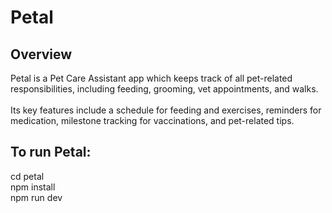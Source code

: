 # Petal

## Overview
Petal is a Pet Care Assistant app which keeps track of all pet-related responsibilities, including feeding, grooming, vet appointments, and walks.<br /><br />
Its key features include a schedule for feeding and exercises, reminders for medication, milestone tracking for vaccinations, and pet-related tips.

## To run Petal:
cd petal <br />
npm install<br />
npm run dev